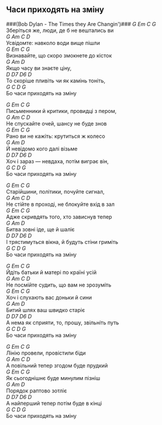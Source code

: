 ## Часи приходять на зміну ##
###(Bob Dylan - The Times they Are Changin')###
*G Em C G*  
Зберіться же, люди, де б не вештались ви  
*G Am C D*  
Усвідомте: навколо  води вище пішли  
*G Em C G*  
Визнавайте, що скоро змокнете до кісток  
*G Am D*  
Якщо часу ви знаєте ціну,  
*D D7 D6 D*  
То скоріше пливіть чи як камінь тоніть,  
*G C D G*  
Бо часи приходять на зміну  


*G Em C G*  
Письменники й критики, провидці з пером,  
*G Am C D*  
Не спускайте очей, шансу не буде знов  
*G Em C G*  
Рано ви не кажіть: крутиться ж колесо  
*G Am D*  
Й невідомо кого далі візьме  
*D D7 D6 D*  
Хоч і зараз — невдаха, потім виграє він,  
*G C D G*  
Бо часи приходять на зміну  


*G Em C G*  
Старійшини, політики, почуйте сигнал,  
*G Am C D*  
Не стійте в проході, не блокуйте вхід в зал  
*G Em C G*  
Адже скривдять того, хто зависнув тепер  
*G Am D*  
Битва зовні іде, ще й шаліє  
*D D7 D6 D*  
І трястимуться вікна, й будуть стіни гриміть  
*G C D G*  
Бо часи приходять на зміну  


*G Em C G*  
Йдіть батьки й матері по країні усій  
*G Am C D*  
Не посмійте судить, що вам не зрозуміть  
*G Em C G*  
Хоч і слухають вас доньки й сини  
*G Am D*  
Битий шлях ваш швидко старіє  
*D D7 D6 D*  
А нема як сприяти, то, прошу, звільніть путь  
*G C D G*  
Бо часи приходять на зміну  


*G Em C G*  
Лінію провели, провістили біди  
*G Am C D*  
А повільний тепер згодом буде прудкий  
*G Em C G*  
Як сьогоднішнє буде минулим пізніш  
*G Am D*  
Порядок раптово зотліє  
*D D7  D6 D*  
А найперший тепер потім буде в кінці  
*G C D G*  
Бо часи приходять на зміну  
